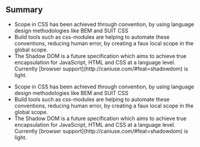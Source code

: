 ##  Summary

<ul>
    <li class="fragment">Scope in CSS has been achieved through convention, by using language design methodologies like BEM and SUIT CSS</li>
    <li class="fragment">Build tools such as css-modules are helping to automate these conventions, reducing human error, by creating a faux local scope in the global scope.</li>
    <li class="fragment">The Shadow DOM is a future specification which aims to achieve true encapsulation for JavaScript, HTML and CSS at a language level. Currently [browser support](http://caniuse.com/#feat=shadowdom) is light.</li>
</ul>

<aside class="notes">
    <ul>
        <li>Scope in CSS has been achieved through convention, by using language design methodologies like BEM and SUIT CSS</li>
    <li>Build tools such as css-modules are helping to automate these conventions, reducing human error, by creating a faux local scope in the global scope.</li>
    <li>The Shadow DOM is a future specification which aims to achieve true encapsulation for JavaScript, HTML and CSS at a language level. Currently [browser support](http://caniuse.com/#feat=shadowdom) is light.</li>
    </ul>
</aside>
